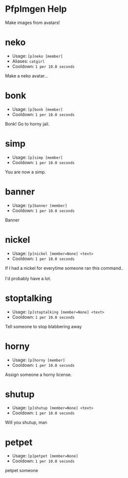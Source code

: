 # PfpImgen Help

Make images from avatars!

# neko
 - Usage: `[p]neko [member] `
 - Aliases: `catgirl`
 - Cooldown: `1 per 10.0 seconds`

Make a neko avatar...

# bonk
 - Usage: `[p]bonk [member] `
 - Cooldown: `1 per 10.0 seconds`

Bonk! Go to horny jail.

# simp
 - Usage: `[p]simp [member] `
 - Cooldown: `1 per 10.0 seconds`

You are now a simp.

# banner
 - Usage: `[p]banner [member] `
 - Cooldown: `1 per 10.0 seconds`

Banner

# nickel
 - Usage: `[p]nickel [member=None] <text> `
 - Cooldown: `1 per 10.0 seconds`

If I had a nickel for everytime someone ran this command..<br/><br/>I'd probably have a lot.

# stoptalking
 - Usage: `[p]stoptalking [member=None] <text> `
 - Cooldown: `1 per 10.0 seconds`

Tell someone to stop blabbering away

# horny
 - Usage: `[p]horny [member] `
 - Cooldown: `1 per 10.0 seconds`

Assign someone a horny license.

# shutup
 - Usage: `[p]shutup [member=None] <text> `
 - Cooldown: `1 per 10.0 seconds`

Will you shutup, man

# petpet
 - Usage: `[p]petpet [member=None] `
 - Cooldown: `1 per 10.0 seconds`

petpet someone


